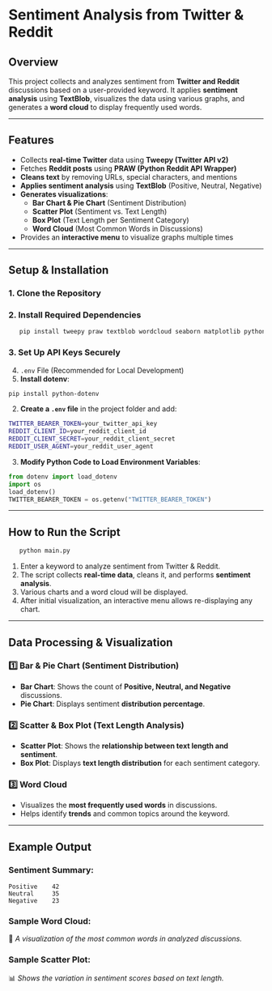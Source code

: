 # Sentiment Analysis from Twitter & Reddit

## Overview
This project collects and analyzes sentiment from **Twitter and Reddit** discussions based on a user-provided keyword. It applies **sentiment analysis** using **TextBlob**, visualizes the data using various graphs, and generates a **word cloud** to display frequently used words.

---
## Features
- Collects **real-time Twitter** data using **Tweepy (Twitter API v2)**
- Fetches **Reddit posts** using **PRAW (Python Reddit API Wrapper)**
- **Cleans text** by removing URLs, special characters, and mentions
- **Applies sentiment analysis** using **TextBlob** (Positive, Neutral, Negative)
- **Generates visualizations**:
  - **Bar Chart & Pie Chart** (Sentiment Distribution)
  - **Scatter Plot** (Sentiment vs. Text Length)
  - **Box Plot** (Text Length per Sentiment Category)
  - **Word Cloud** (Most Common Words in Discussions)
- Provides an **interactive menu** to visualize graphs multiple times

---
## Setup & Installation
### 1. **Clone the Repository**

### 2. **Install Required Dependencies**
```sh
   pip install tweepy praw textblob wordcloud seaborn matplotlib python-dotenv
```

### 3. **Set Up API Keys Securely**

4. `.env` File (Recommended for Local Development)
 1. **Install dotenv**:
   ```sh
   pip install python-dotenv
   ```
 2. **Create a `.env` file** in the project folder and add:
   ```sh
   TWITTER_BEARER_TOKEN=your_twitter_api_key
   REDDIT_CLIENT_ID=your_reddit_client_id
   REDDIT_CLIENT_SECRET=your_reddit_client_secret
   REDDIT_USER_AGENT=your_reddit_user_agent
   ```
 3. **Modify Python Code to Load Environment Variables**:
   ```python
   from dotenv import load_dotenv
   import os
   load_dotenv()
   TWITTER_BEARER_TOKEN = os.getenv("TWITTER_BEARER_TOKEN")
   ```

---
## How to Run the Script
```sh
   python main.py
```
1. Enter a keyword to analyze sentiment from Twitter & Reddit.
2. The script collects **real-time data**, cleans it, and performs **sentiment analysis**.
3. Various charts and a word cloud will be displayed.
4. After initial visualization, an interactive menu allows re-displaying any chart.

---
## Data Processing & Visualization
### 1️⃣ **Bar & Pie Chart (Sentiment Distribution)**
- **Bar Chart**: Shows the count of **Positive, Neutral, and Negative** discussions.
- **Pie Chart**: Displays sentiment **distribution percentage**.

### 2️⃣ **Scatter & Box Plot (Text Length Analysis)**
- **Scatter Plot**: Shows the **relationship between text length and sentiment**.
- **Box Plot**: Displays **text length distribution** for each sentiment category.

### 3️⃣ **Word Cloud**
- Visualizes the **most frequently used words** in discussions.
- Helps identify **trends** and common topics around the keyword.

---
## Example Output
### **Sentiment Summary:**
```
Positive    42
Neutral     35
Negative    23
```
### **Sample Word Cloud:**
📌 *A visualization of the most common words in analyzed discussions.*

### **Sample Scatter Plot:**
📊 *Shows the variation in sentiment scores based on text length.*

